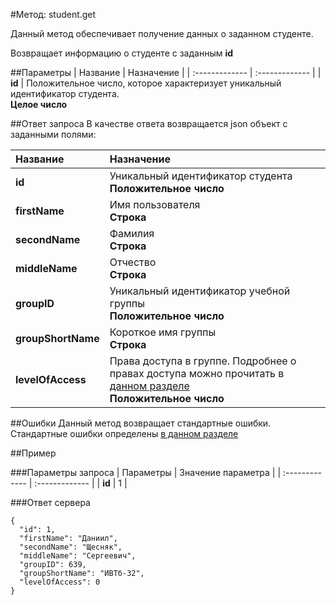 #Метод: student.get<a name="student.get"/>

Данный метод обеспечивает получение данных о заданном студенте.

Возвращает информацию о студенте с заданным **id**

##Параметры
| Название     | Назначение     |
| :------------- | :------------- |
| **id**       | Положительное число, которое характеризует уникальный идентификатор студента.  <br>**Целое число**       

##Ответ запроса
В качестве ответа возвращается json объект с заданными полями:

| Название        | Назначение     |
| :------------- | :------------- |
|**id**               | Уникальный идентификатор студента<br>**Положительное число**
|**firstName**       | Имя пользователя<br>**Строка**
**secondName**      | Фамилия<br>**Строка**
**middleName**      | Отчество<br>**Строка**
**groupID** | Уникальный идентификатор учебной группы<br>**Положительное число**
**groupShortName** | Короткое имя группы<br>**Строка**
**levelOfAccess** | Права доступа в группе. Подробнее о правах доступа можно прочитать в [данном разделе](#levelOfAccess)<br>**Положительное число**


##Ошибки
Данный метод возвращает стандартные ошибки.  
Стандартные ошибки определены [в данном разделе](#errors)

##Пример

###Параметры запроса
| Параметры | Значение параметра     |
| :------------- | :------------- |
| **id**       | 1       |

###Ответ сервера

```
{
  "id": 1,
  "firstName": "Даниил",
  "secondName": "Щесняк",
  "middleName": "Сергеевич",
  "groupID": 639,
  "groupShortName": "ИВТб-32",
  "levelOfAccess": 0
}
```
